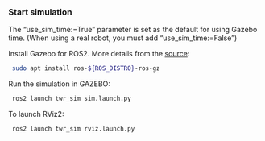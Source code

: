 ### Start simulation

The “use_sim_time:=True” parameter is set as the default for using Gazebo time.
(When using a real robot, you must add “use_sim_time:=False”)

Install Gazebo for ROS2. More details from the [source](https://gazebosim.org/docs/latest/ros_installation/):
```bash
 sudo apt install ros-${ROS_DISTRO}-ros-gz
```


Run the simulation in GAZEBO:
```bash
 ros2 launch twr_sim sim.launch.py
```

To launch RViz2:
```bash
 ros2 launch twr_sim rviz.launch.py
```





